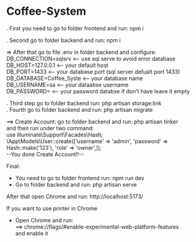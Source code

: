 # Coffee-System  

. First you need to go to folder frontend and run: npm i  

. Second go to folder backend and run: npm i  

=> After that go to file .env in folder backend and configure:  
DB_CONNECTION=sqlsrv      <-- use sql serve to avoid error database  
DB_HOST=127.0.0.1         <-- your default host  
DB_PORT=1433              <-- your database port (sql server defualt port 1433)  
DB_DATABASE=Coffee_Syste  <-- your database name  
DB_USERNAME=sa            <-- your dataabse username  
DB_PASSWORD=              <-- your password databse if don't have leave it empty  

. Third step go to folder backend run: php artisan storage:link  
. Fourth go to folder backend and run: php artisan migrate 

==> Create Account: go to folder backend and run: php artisan tinker  
and then run under two command:  
use Illuminate\Support\Facades\Hash;  
\App\Models\User::create(['username' => 'admin', 'password' => Hash::make('123'), 'role' => 'owner',]);  
--You done Create Account!!--  

Final:  
- You need to go to folder frontend run: npm run dev  
- Go to folder backend and run: php artisan serve  

After that open Chrome and run: http://localhost:5173/  

If you want to use printer in Chrome 
- Open Chrome and run:  
==> chrome://flags/#enable-experimental-web-platform-features  
and enable it  
